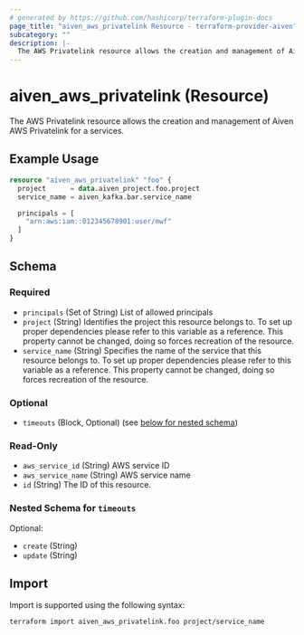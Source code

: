 ```yaml
---
# generated by https://github.com/hashicorp/terraform-plugin-docs
page_title: "aiven_aws_privatelink Resource - terraform-provider-aiven"
subcategory: ""
description: |-
  The AWS Privatelink resource allows the creation and management of Aiven AWS Privatelink for a services.
---
```


# aiven_aws_privatelink (Resource)

The AWS Privatelink resource allows the creation and management of Aiven AWS Privatelink for a services.

## Example Usage

```terraform
resource "aiven_aws_privatelink" "foo" {
  project      = data.aiven_project.foo.project
  service_name = aiven_kafka.bar.service_name

  principals = [
    "arn:aws:iam::012345678901:user/mwf"
  ]
}
```

<!-- schema generated by tfplugindocs -->
## Schema

### Required

- `principals` (Set of String) List of allowed principals
- `project` (String) Identifies the project this resource belongs to. To set up proper dependencies please refer to this variable as a reference. This property cannot be changed, doing so forces recreation of the resource.
- `service_name` (String) Specifies the name of the service that this resource belongs to. To set up proper dependencies please refer to this variable as a reference. This property cannot be changed, doing so forces recreation of the resource.

### Optional

- `timeouts` (Block, Optional) (see [below for nested schema](#nestedblock--timeouts))

### Read-Only

- `aws_service_id` (String) AWS service ID
- `aws_service_name` (String) AWS service name
- `id` (String) The ID of this resource.

<a id="nestedblock--timeouts"></a>
### Nested Schema for `timeouts`

Optional:

- `create` (String)
- `update` (String)

## Import

Import is supported using the following syntax:

```shell
terraform import aiven_aws_privatelink.foo project/service_name
```
